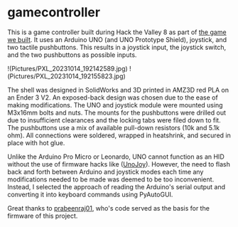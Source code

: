 # gamecontroller

This is a game controller built during Hack the Valley 8 as part of [the game we built](https://github.com/fiona-cai/HTV2023). It uses an Arduino UNO (and UNO Prototype Shield), joystick, and two tactile pushbuttons. This results in a joystick input, the joystick switch, and the two pushbuttons as possible inputs.

!(Pictures/PXL_20231014_192142589.jpg)
!(Pictures/PXL_20231014_192155823.jpg)

The shell was designed in SolidWorks and 3D printed in AMZ3D red PLA on an Ender 3 V2. An exposed-back design was chosen due to the ease of making modifications. The UNO and joystick module were mounted using M3x16mm bolts and nuts. The mounts for the pushbuttons were drilled out due to insufficient clearances and the locking tabs were filed down to fit. The pushbuttons use a mix of available pull-down resistors (10k and 5.1k ohm). All connections were soldered, wrapped in heatshrink, and secured in place with hot glue.

Unlike the Arduino Pro Micro or Leonardo, UNO cannot function as an HID without the use of firmware hacks like ([UnoJoy](https://github.com/AlanChatham/UnoJoy/tree/master)). However, the need to flash back and forth between Arduino and joystick modes each time any modifications needed to be made was deemed to be too inconvenient. Instead, I selected the approach of reading the Arduino's serial output and converting it into keyboard commands using PyAutoGUI.

Great thanks to [prabeenraj01](https://www.instructables.com/Joystick-Controlled-PC-Mouse-Using-Arduino-UNO/), who's code served as the basis for the firmware of this project.
